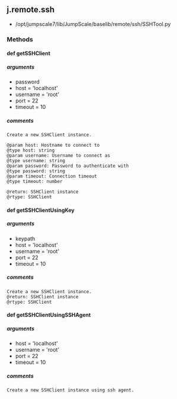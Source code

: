 ## j.remote.ssh

- /opt/jumpscale7/lib/JumpScale/baselib/remote/ssh/SSHTool.py

### Methods

#### def getSSHClient 

##### arguments

- password
- host = 'localhost'
- username = 'root'
- port = 22
- timeout = 10

##### comments

```
Create a new SSHClient instance.

@param host: Hostname to connect to
@type host: string
@param username: Username to connect as
@type username: string
@param password: Password to authenticate with
@type password: string
@param timeout: Connection timeout
@type timeout: number

@return: SSHClient instance
@rtype: SSHClient

```

#### def getSSHClientUsingKey 

##### arguments

- keypath
- host = 'localhost'
- username = 'root'
- port = 22
- timeout = 10

##### comments

```
Create a new SSHClient instance.
@return: SSHClient instance
@rtype: SSHClient

```

#### def getSSHClientUsingSSHAgent 

##### arguments

- host = 'localhost'
- username = 'root'
- port = 22
- timeout = 10

##### comments

```
Create a new SSHClient instance using ssh agent.

```

